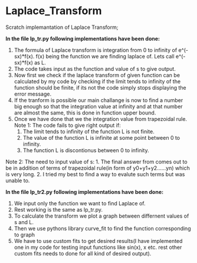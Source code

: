 # Laplace_Transform
Scratch implemantation of Laplace Transform;

**In the file lp_tr.py following implementations have been done:**
1. The formula of Laplace transform is integration from 0 to infinity of e^(-sx)*f(x). f(x) being the function we are finding laplace of. Lets call e^(-sx)*f(x) as L.
2. The code takes input as the function and value of s to give output.
3. Now first we check if the laplace transform of given function can be calculated by my code by checking if the limit tends to infinity of the function should be finite, if its not the code simply stops displaying the error message.
4. If the tranform is possible our main challange is now to find a number big enough so that the integration value at infinity and at that number are almost the same, this is done in function upper bound.
5. Once we have done that we the integration value from trapezoidal rule.
Note 1: The code fails to give right output if:
    1. The limit tends to infinity of the function L is not finite.
    2. The value of the function L is infinite at some point between 0 to infinity.
    3. The function L is discontionus between 0 to infinity.
   
Note 2: The need to input value of s:
    1. The final answer from comes out to be in addition of terms of trapezoidal rule(in form of y0+y1+y2......yn) which is very long.
    2. I tried my best to find a way to evalute such terms but was unable to.

  **In the file lp_tr2.py following implementations have been done:**
  1. We input only the function we want to find Laplace of.
  2. Rest working is the same as lp_tr.py.
  3. To calculate the transform we plot a graph between differnent values of s and L.
  4. Then we use pythons library curve_fit to find the function corresponding to graph
  5. We have to use custom fits to get desired results(I have implemented one in my code for testing input functions like sin(x), x etc. rest other custom fits needs to done for all kind of desired output).
